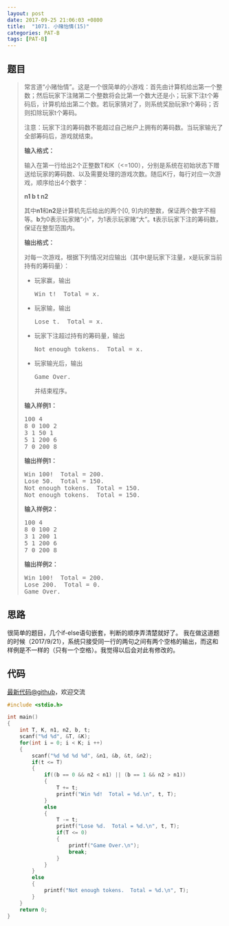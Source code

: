 ```yaml
---
layout: post
date: 2017-09-25 21:06:03 +0800
title:  "1071. 小赌怡情(15)"
categories: PAT-B
tags: [PAT-B]
---
```


## 题目

> <div id="problemContent">
> <p>常言道“小赌怡情”。这是一个很简单的小游戏：首先由计算机给出第一个整数；然后玩家下注赌第二个整数将会比第一个数大还是小；玩家下注t个筹码后，计算机给出第二个数。若玩家猜对了，则系统奖励玩家t个筹码；否则扣除玩家t个筹码。
> </p>
> <p>
> 注意：玩家下注的筹码数不能超过自己帐户上拥有的筹码数。当玩家输光了全部筹码后，游戏就结束。
> </p>
> <p><b>
> 输入格式：
> </b></p>
> <p>
> 输入在第一行给出2个正整数T和K（&lt;=100），分别是系统在初始状态下赠送给玩家的筹码数、以及需要处理的游戏次数。随后K行，每行对应一次游戏，顺序给出4个数字：
> </p>
> <p><b>
> n1 b t n2
> </b></p>
> <p>
> 其中<b>n1</b>和<b>n2</b>是计算机先后给出的两个[0, 9]内的整数，保证两个数字不相等。<b>b</b>为0表示玩家赌“小”，为1表示玩家赌“大”。<b>t</b>表示玩家下注的筹码数，保证在整型范围内。
> </p>
> <p><b>
> 输出格式：
> </b></p>
> <p>
> 对每一次游戏，根据下列情况对应输出（其中t是玩家下注量，x是玩家当前持有的筹码量）：
> </p>
> <ul>
> <li>玩家赢，输出<pre>Win t!  Total = x.</pre>
> <li>玩家输，输出<pre>Lose t.  Total = x.</pre>
> <li>玩家下注超过持有的筹码量，输出<pre>Not enough tokens.  Total = x.</pre>
> <li>玩家输光后，输出<pre>Game Over.</pre>并结束程序。
> </li></li></li></li></ul>
> <b>输入样例1：</b><pre>
> 100 4
> 8 0 100 2
> 3 1 50 1
> 5 1 200 6
> 7 0 200 8
> </pre>
> <b>输出样例1：</b><pre>
> Win 100!  Total = 200.
> Lose 50.  Total = 150.
> Not enough tokens.  Total = 150.
> Not enough tokens.  Total = 150.
> </pre>
> <b>输入样例2：</b><pre>
> 100 4
> 8 0 100 2
> 3 1 200 1
> 5 1 200 6
> 7 0 200 8
> </pre>
> <b>输出样例2：</b><pre>
> Win 100!  Total = 200.
> Lose 200.  Total = 0.
> Game Over.
> </pre>
> </div>

## 思路

很简单的题目，几个if-else语句嵌套，判断的顺序弄清楚就好了。
我在做这道题的时候（2017/9/21），系统只接受同一行的两句之间有两个空格的输出，而这和样例是不一样的（只有一个空格）。我觉得以后会对此有修改的。

## 代码

[最新代码@github](https://github.com/OliverLew/PAT/blob/master/PATBasic/1071.c)，欢迎交流
```c
#include <stdio.h>

int main()
{
    int T, K, n1, n2, b, t;
    scanf("%d %d", &T, &K);
    for(int i = 0; i < K; i ++)
    {
        scanf("%d %d %d %d", &n1, &b, &t, &n2);
        if(t <= T)
        {
            if((b == 0 && n2 < n1) || (b == 1 && n2 > n1))
            {
                T += t;
                printf("Win %d!  Total = %d.\n", t, T);
            }
            else
            {
                T -= t;
                printf("Lose %d.  Total = %d.\n", t, T);
                if(T <= 0)
                {
                    printf("Game Over.\n");
                    break;
                }
            }
        }
        else
        {
            printf("Not enough tokens.  Total = %d.\n", T);
        }
    }
    return 0;
}

```
